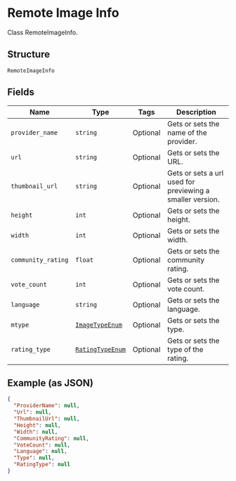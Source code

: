 
# Remote Image Info

Class RemoteImageInfo.

## Structure

`RemoteImageInfo`

## Fields

| Name | Type | Tags | Description |
|  --- | --- | --- | --- |
| `provider_name` | `string` | Optional | Gets or sets the name of the provider. |
| `url` | `string` | Optional | Gets or sets the URL. |
| `thumbnail_url` | `string` | Optional | Gets or sets a url used for previewing a smaller version. |
| `height` | `int` | Optional | Gets or sets the height. |
| `width` | `int` | Optional | Gets or sets the width. |
| `community_rating` | `float` | Optional | Gets or sets the community rating. |
| `vote_count` | `int` | Optional | Gets or sets the vote count. |
| `language` | `string` | Optional | Gets or sets the language. |
| `mtype` | [`ImageTypeEnum`](../../doc/models/image-type-enum.md) | Optional | Gets or sets the type. |
| `rating_type` | [`RatingTypeEnum`](../../doc/models/rating-type-enum.md) | Optional | Gets or sets the type of the rating. |

## Example (as JSON)

```json
{
  "ProviderName": null,
  "Url": null,
  "ThumbnailUrl": null,
  "Height": null,
  "Width": null,
  "CommunityRating": null,
  "VoteCount": null,
  "Language": null,
  "Type": null,
  "RatingType": null
}
```

